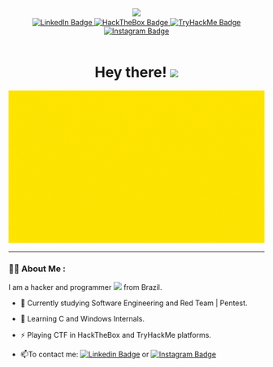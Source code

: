 <div id="header" align="center">
    <img src="https://media.giphy.com/media/5eLDrEaRGHegx2FeF2/giphy.gif" width="100"/>
    <div id="badges">
        <a href="https://www.linkedin.com/in/gabriel-santos-219566178/">
            <img src="https://img.shields.io/badge/LinkedIn-blue?style=for-the-badge&logo=linkedin&logoColor=white" alt="LinkedIn Badge"/>
        </a>
        <a href="https://app.hackthebox.com/profile/1382135">
            <img src="https://img.shields.io/badge/-HackTheBox-%239FEF00?style=for-the-badge&logo=hackthebox&logoColor=black" alt="HackTheBox Badge"/>
        </a>
        <a href="https://tryhackme.com/p/bielzao">
            <img src="https://img.shields.io/badge/-TryHackMe-%23212C42?style=for-the-badge&logo=tryhackme&logoColor=white" alt="TryHackMe Badge"/>
        </a>
        <a href="https://instagram.com/bielzao7_?igshid=NGExMmI2YTkyZg==">
            <img src="https://img.shields.io/badge/Instagram-E4405F?style=for-the-badge&logo=instagram&logoColor=white" alt="Instagram Badge"/>
        </a>
    </div>
    <img src="https://komarev.com/ghpvc/?username=bielzaoo&style=flat-square&color=blue" alt=""/>
    <h1>
      Hey there!
      <img src="https://media.giphy.com/media/hvRJCLFzcasrR4ia7z/giphy.gif" width="30px"/>
    </h1>
    <div align="center">
      <img src="https://raw.githubusercontent.com/bielzaoo/my_gif/main/wallpaper%20bielzao.gif?token=GHSAT0AAAAAACE6D7MAGNOTQWD7XLO4YHXKZFOAKSQ" width="600" height="300"/>
    </div>
</div>

---

### :man_technologist: About Me :
I am a hacker and programmer <img src="https://media.giphy.com/media/WFZvB7VIXBgiz3oDXE/giphy.gif" width="30"> from Brazil.
- :telescope: Currently studying Software Engineering and Red Team | Pentest.

- :seedling: Learning C and Windows Internals.

- :zap: Playing CTF in HackTheBox and TryHackMe platforms.

- :mailbox:To contact me: [![Linkedin Badge](https://img.shields.io/badge/-kakbar-blue?style=flat&logo=Linkedin&logoColor=white)](https://www.linkedin.com/in/gabriel-santos-219566178/) or [![Instagram Badge](https://img.shields.io/badge/Instagram-E4405F?style=for-the-badge&logo=instagram&logoColor=white)](https://instagram.com/bielzao7_?igshid=NGExMmI2YTkyZg==)
